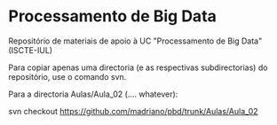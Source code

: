 # Processamento de Big Data
Repositório de materiais de apoio à UC "Processamento de Big Data" (ISCTE-IUL) 

Para copiar apenas uma directoria (e as respectivas subdirectorias) do repositório, use o comando svn. 

Para a directoria Aulas/Aula_02 (.... whatever):

svn checkout https://github.com/madriano/pbd/trunk/Aulas/Aula_02

